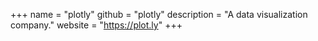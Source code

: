 +++
name = "plotly"
github = "plotly"
description = "A data visualization company."
website = "https://plot.ly"
+++
